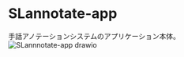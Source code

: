 # SLannotate-app
手話アノテーションシステムのアプリケーション本体。
![SLannnotate-app drawio](https://github.com/Kimura-Lab-NIT-Toyota/SLannotate-app/assets/49513840/4c948596-0bbc-4c60-b665-c15908bfb083)

